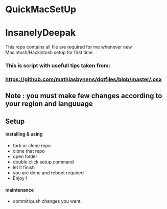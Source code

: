 # QuickMacSetUp 
# InsanelyDeepak 
 This repo contains all file are required for me whenever new Macintosh/Hackintosh setup for first time 


### This is script with usefull tips taken from:
### https://github.com/mathiasbynens/dotfiles/blob/master/.osx


## Note : you must make few changes according to your region and languuage

## Setup
#### installing & using

* fork or clone repo
* clone that repo
* open folder
* double click setup.command
* let it finish
* you are done and reboot required 
* Enjoy !

#### maintenance
* commit/push changes you want.



